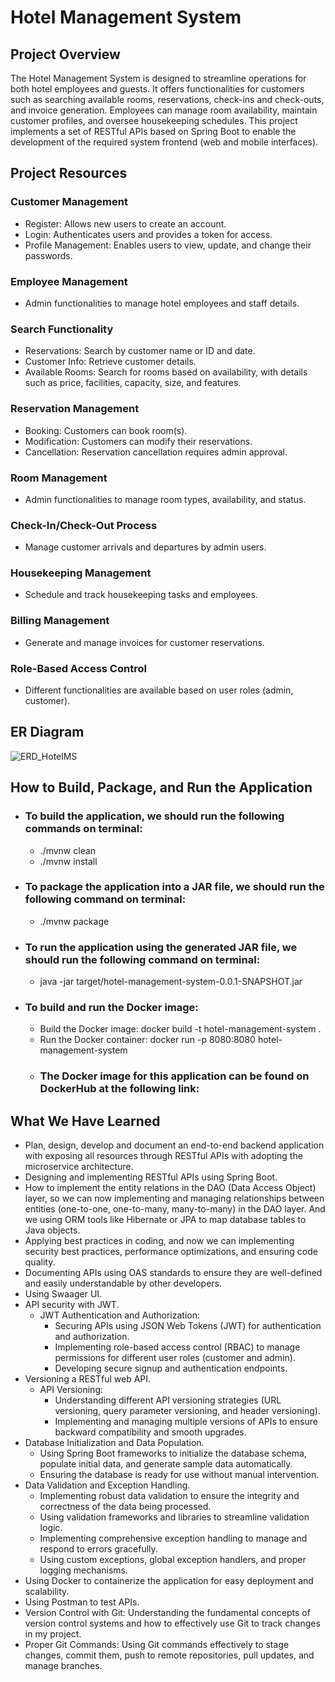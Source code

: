 # Hotel Management System

## Project Overview
The Hotel Management System is designed to streamline operations for both hotel employees and guests. It offers functionalities for customers such as searching available rooms, reservations, check-ins and check-outs, and invoice generation. Employees can manage room availability, maintain customer profiles, and oversee housekeeping schedules. This project implements a set of RESTful APIs based on Spring Boot to enable the development of the required system frontend (web and mobile interfaces).

## Project Resources

### Customer Management
- Register: Allows new users to create an account.
- Login: Authenticates users and provides a token for access.
- Profile Management: Enables users to view, update, and change their passwords.

### Employee Management
- Admin functionalities to manage hotel employees and staff details.

### Search Functionality
- Reservations: Search by customer name or ID and date.
- Customer Info: Retrieve customer details.
- Available Rooms: Search for rooms based on availability, with details such as price, facilities, capacity, size, and features.

### Reservation Management
- Booking: Customers can book room(s).
- Modification: Customers can modify their reservations.
- Cancellation: Reservation cancellation requires admin approval.

### Room Management
- Admin functionalities to manage room types, availability, and status.

### Check-In/Check-Out Process
- Manage customer arrivals and departures by admin users.

### Housekeeping Management
- Schedule and track housekeeping tasks and employees.

### Billing Management
- Generate and manage invoices for customer reservations.

### Role-Based Access Control
- Different functionalities are available based on user roles (admin, customer).

## ER Diagram

![ERD_HotelMS](https://github.com/Mohammad-Obeid/webServicesFinalProject/assets/147950746/b1cc7cb8-ae1e-4ac3-81ba-f2f976f712e9)

## How to Build, Package, and Run the Application
- ### To build the application, we should run the following commands on terminal:
    - ./mvnw clean 
    - ./mvnw install
- ### To package the application into a JAR file, we should run the following command on terminal:
   - ./mvnw package
- ### To run the application using the generated JAR file, we should run the following command on terminal:
   - java -jar target/hotel-management-system-0.0.1-SNAPSHOT.jar

- ### To build and run the Docker image:
   - Build the Docker image: docker build -t hotel-management-system .
   - Run the Docker container: docker run -p 8080:8080 hotel-management-system
   - ### The Docker image for this application can be found on DockerHub at the following link:

## What We Have Learned
- Plan, design, develop and document an end-to-end backend application with exposing all resources through RESTful APIs with adopting the microservice architecture. 
- Designing and implementing RESTful APIs using Spring Boot.
- How to implement the entity relations in the DAO (Data Access Object) layer, so we can now implementing and managing relationships between entities (one-to-one, one-to-many, many-to-many) in the DAO layer. And we using ORM tools like Hibernate or JPA to map database tables to Java objects.
- Applying best practices in coding, and now we can implementing security best practices, performance optimizations, and ensuring code quality.
- Documenting APIs using OAS standards to ensure they are well-defined and easily understandable by other developers.
- Using Swaager UI.
- API security with JWT.
  - JWT Authentication and Authorization:
    - Securing APIs using JSON Web Tokens (JWT) for authentication and authorization.
    - Implementing role-based access control (RBAC) to manage permissions for different user roles (customer and admin).
    - Developing secure signup and authentication endpoints.
- Versioning a RESTful web API.
  - API Versioning:
    - Understanding different API versioning strategies (URL versioning, query parameter versioning, and header versioning).
    - Implementing and managing multiple versions of APIs to ensure backward compatibility and smooth upgrades.
- Database Initialization and Data Population.
  - Using Spring Boot frameworks to initialize the database schema, populate initial data, and generate sample data automatically.
  - Ensuring the database is ready for use without manual intervention.
- Data Validation and Exception Handling.
  - Implementing robust data validation to ensure the integrity and correctness of the data being processed.
  - Using validation frameworks and libraries to streamline validation logic.
  - Implementing comprehensive exception handling to manage and respond to errors gracefully.
  - Using custom exceptions, global exception handlers, and proper logging mechanisms.   
- Using Docker to containerize the application for easy deployment and scalability.
- Using Postman to test APIs.
- Version Control with Git: Understanding the fundamental concepts of version control systems and how to effectively use Git to track changes in my project.
- Proper Git Commands: Using Git commands effectively to stage changes, commit them, push to remote repositories, pull updates, and manage branches.
  
